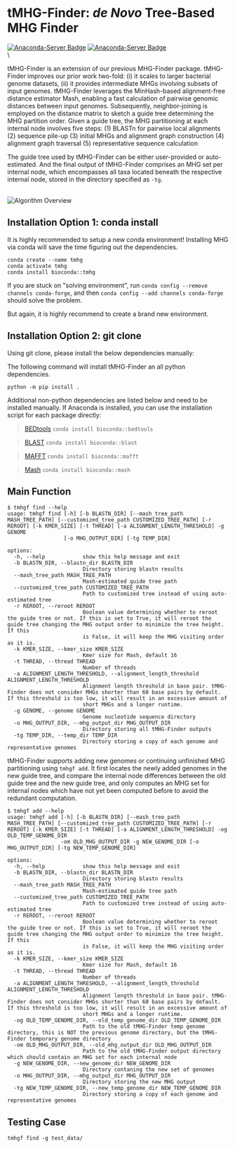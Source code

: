 # tMHG-Finder: _de Novo_ Tree-Based MHG Finder

[![Anaconda-Server Badge](https://anaconda.org/bioconda/tmhg/badges/version.svg)](https://anaconda.org/bioconda/tmhg) [![Anaconda-Server Badge](https://anaconda.org/bioconda/tmhg/badges/downloads.svg)](https://anaconda.org/bioconda/tmhg) 
\
\ 

tMHG-Finder is an extension of our previous MHG-Finder package. tMHG-Finder improves our prior work two-fold: (i) it scales to larger bacterial genome datasets, (ii) it provides intermediate MHGs involving subsets of input genomes. tMHG-Finder leverages the MinHash-based alignment-free distance estimator Mash, enabling a fast calculation of pairwise genomic distances between input genomes. Subsequently, neighbor-joining is employed on the distance matrix to sketch a guide tree determining the MHG partition order. Given a guide tree, the MHG partitioning at each internal node involves five steps: 
(1) BLASTn for pairwise local alignments
(2) sequence pile-up
(3) initial MHGs and alignment graph construction
(4) alignment graph traversal
(5) representative sequence calculation

The guide tree used by tMHG-Finder can be either user-provided or auto-estimated. And the final output of tMHG-Finder comprises an MHG set per internal node, which encompasses all taxa located beneath the respective internal node, stored in the directory specified as ```-tg```.

\
![Algorithm Overview](https://github.com/yongze-yin/tMHG-Finder/blob/main/algorithm.png)


## Installation Option 1: conda install
It is highly recommended to setup a new conda environment! Installing MHG via conda will save the time figuring out the dependencies.
```
conda create --name tmhg
conda activate tmhg
conda install bioconda::tmhg
```

If you are stuck on "solving environment", run ```conda config --remove channels conda-forge```, and then ```conda config --add channels conda-forge``` should solve the problem.

But again, it is highly recommend to create a brand new environment. 


## Installation Option 2: git clone 
Using git clone, please install the below dependencies manually:

The following command will install tMHG-Finder an all python dependencies.
```
python -m pip install .
```

Additional non-python dependencies are listed below and need to be installed manually. If Anaconda is installed, you can use the installation script for each package directly:
> [BEDtools](https://bedtools.readthedocs.io/en/latest/)  ```conda install bioconda::bedtools```

> [BLAST](https://blast.ncbi.nlm.nih.gov/doc/blast-help/downloadblastdata.html#downloadblastdata)  ``` conda install bioconda::blast ```

> [MAFFT](https://mafft.cbrc.jp/alignment/software/source.html)  ``` conda install bioconda::mafft ```

> [Mash](https://github.com/marbl/Mash)  ``` conda install bioconda::mash ```


## Main Function
```
$ tmhgf find --help
usage: tmhgf find [-h] [-b BLASTN_DIR] [--mash_tree_path MASH_TREE_PATH] [--customized_tree_path CUSTOMIZED_TREE_PATH] [-r REROOT] [-k KMER_SIZE] [-t THREAD] [-a ALIGNMENT_LENGTH_THRESHOLD] -g GENOME
                  [-o MHG_OUTPUT_DIR] [-tg TEMP_DIR]

options:
  -h, --help            show this help message and exit
  -b BLASTN_DIR, --blastn_dir BLASTN_DIR
                        Directory storing blastn results
  --mash_tree_path MASH_TREE_PATH
                        Mash-estimated guide tree path
  --customized_tree_path CUSTOMIZED_TREE_PATH
                        Path to customized tree instead of using auto-estimated tree
  -r REROOT, --reroot REROOT
                        Boolean value determining whether to reroot the guide tree or not. If this is set to True, it will reroot the guide tree changing the MHG output order to minimize the tree height. If this
                        is False, it will keep the MHG visiting order as it is.
  -k KMER_SIZE, --kmer_size KMER_SIZE
                        Kmer size for Mash, default 16
  -t THREAD, --thread THREAD
                        Number of threads
  -a ALIGNMENT_LENGTH_THRESHOLD, --alignment_length_threshold ALIGNMENT_LENGTH_THRESHOLD
                        Alignment length threshold in base pair. tMHG-Finder does not consider MHGs shorter than 60 base pairs by default. If this threshold is too low, it will result in an excessive amount of
                        short MHGs and a longer runtime.
  -g GENOME, --genome GENOME
                        Genome nucleotide sequence directory
  -o MHG_OUTPUT_DIR, --mhg_output_dir MHG_OUTPUT_DIR
                        Directory storing all tMHG-Finder outputs
  -tg TEMP_DIR, --temp_dir TEMP_DIR
                        Directory storing a copy of each genome and representative genomes
```

tMHG-Finder supports adding new genomes or continuing unfinished MHG partitioning using ```tmhgf add```. It first locates the newly added genomes in the new guide tree, and compare the internal node differences between the old guide tree and the new guide tree, and only computes an MHG set for internal nodes which have not yet been computed before to avoid the redundant computation.

```
$ tmhgf add --help
usage: tmhgf add [-h] [-b BLASTN_DIR] [--mash_tree_path MASH_TREE_PATH] [--customized_tree_path CUSTOMIZED_TREE_PATH] [-r REROOT] [-k KMER_SIZE] [-t THREAD] [-a ALIGNMENT_LENGTH_THRESHOLD] -og OLD_TEMP_GENOME_DIR
                 -om OLD_MHG_OUTPUT_DIR -g NEW_GENOME_DIR [-o MHG_OUTPUT_DIR] [-tg NEW_TEMP_GENOME_DIR]

options:
  -h, --help            show this help message and exit
  -b BLASTN_DIR, --blastn_dir BLASTN_DIR
                        Directory storing blastn results
  --mash_tree_path MASH_TREE_PATH
                        Mash-estimated guide tree path
  --customized_tree_path CUSTOMIZED_TREE_PATH
                        Path to customized tree instead of using auto-estimated tree
  -r REROOT, --reroot REROOT
                        Boolean value determining whether to reroot the guide tree or not. If this is set to True, it will reroot the guide tree changing the MHG output order to minimize the tree height. If this
                        is False, it will keep the MHG visiting order as it is.
  -k KMER_SIZE, --kmer_size KMER_SIZE
                        Kmer size for Mash, default 16
  -t THREAD, --thread THREAD
                        Number of threads
  -a ALIGNMENT_LENGTH_THRESHOLD, --alignment_length_threshold ALIGNMENT_LENGTH_THRESHOLD
                        Alignment length threshold in base pair. tMHG-Finder does not consider MHGs shorter than 60 base pairs by default. If this threshold is too low, it will result in an excessive amount of
                        short MHGs and a longer runtime.
  -og OLD_TEMP_GENOME_DIR, --old_temp_genome_dir OLD_TEMP_GENOME_DIR
                        Path to the old tMHG-Finder temp genome directory, this is NOT the previous genome directory, but the tMHG-Finder temporary genome directory
  -om OLD_MHG_OUTPUT_DIR, --old_mhg_output_dir OLD_MHG_OUTPUT_DIR
                        Path to the old tMHG-Finder output directory which should contain an MHG set for each internal node
  -g NEW_GENOME_DIR, --new_genome_dir NEW_GENOME_DIR
                        Directory contaning the new set of genomes
  -o MHG_OUTPUT_DIR, --mhg_output_dir MHG_OUTPUT_DIR
                        Directory storing the new MHG output
  -tg NEW_TEMP_GENOME_DIR, --new_temp_genome_dir NEW_TEMP_GENOME_DIR
                        Directory storing a copy of each genome and representative genomes
```


## Testing Case
```
tmhgf find -g test_data/
```

